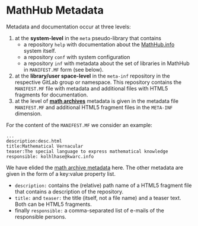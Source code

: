 # MathHub Metadata

Metadata and documentation occur at three levels:

1.  at the **system-level** in the `meta` pseudo-library that contains
      - a repository `help` with documentation about the
        [MathHub.info](https://mathhub.info) system itself.
      - a repository `conf` with system configuration
      - a repository `inf` with metadata about the set of libraries in
        MathHub in `MANIFEST.MF` form (see below).
2.  at the **library/user space-level** in the `meta-inf` repository in
    the respective GitLab group or namespace. This repository contains
    the `MANIFEST.MF` file with metadata and additional files with HTML5
    fragments for documentation.
3.  at the level of **[math archives](math-archives)**
    metadata is given in the metadata file `MANIFEST.MF` and additional
    HTML5 fragment files in the `META-INF` dimension.

For the content of the `MANIFEST.MF` we consider an example:

    ...    
    description:desc.html
    title:Mathematical Vernacular
    teaser:The special language to express mathematical knowledge
    responsible: kolhlhase@kwarc.info

We have elided the [math archive metadata](math-archives)
here. The other metadata are given in the form of a key:value property
list.

  - `description:` contains the (relative) path name of a HTML5 fragment
    file that contains a description of the repository.
  - `title:` and `teaser:` the title (itself, not a file name) and a
    teaser text. Both can be HTML5 fragments.
  - finally `responsible:` a comma-separated list of e-mails of the
    responsible persons.
